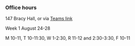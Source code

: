 ### Office hours

147 Bracy Hall, or via <a href="https://teams.microsoft.com/l/meetup-join/19%3ameeting_YThkYTdmODctM2ZiOS00MThkLWJjMGEtYzc0NTIxMWRjNWJi%40thread.v2/0?context=%7b%22Tid%22%3a%221c60af7a-ceae-4c39-b574-45d284c025d3%22%2c%22Oid%22%3a%2292f5a7b9-c0d4-4ef3-b8ac-684c5dded0ed%22%7d" target="_blank" rel="noopener">Teams link</a>

Week 1 August 24-28

M 10-11, T 10-11:30, W 1-2:30, R 11-12 and 2:30-3:30, F 10-11